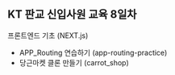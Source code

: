 ##  KT 판교 신입사원 교육 8일차

프론트엔드 기초 (NEXT.js)
- APP_Routing 연습하기 (app-routing-practice)
- 당근마켓 클론 만들기 (carrot_shop)
